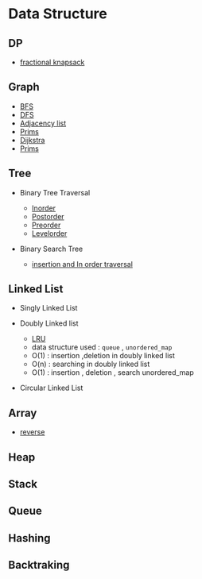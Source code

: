 # Data Structure

## DP

- [fractional knapsack](3.dp/fracttional_knapSack.cpp)


## Graph

- [BFS](4.graph/BFS.cpp)
- [DFS](4.graph/DFS.cpp)
- [Adjacency list](4.graph/adj_list.cpp)
- [Prims](4.graph/prims.cpp)
- [Dijkstra](4.graph/dijkstra.cpp)
- [Prims](4.graph/prims.cpp)

## Tree

- Binary Tree Traversal
   - [Inorder](5.tree/BT_inorder.cpp)
   - [Postorder](5.tree/BT_levelorder.cpp)
   - [Preorder](5.tree/BT_preorder.cpp)
   - [Levelorder](5.tree/BT_levelorder.cpp)

- Binary Search Tree
   - [insertion and In order traversal](5.tree/BST.cpp)

## Linked List 

- Singly Linked List

- Doubly Linked list
   - [LRU](6.linkedList/doublyList/LRU_hash.cpp)
   - data structure used : `queue` , `unordered_map`
   - O(1) : insertion ,deletion in doubly linked list
   - O(n) : searching in doubly linked list
   - O(1) : insertion , deletion , search unordered_map 

- Circular Linked List

## Array

- [reverse](1.Interger%20array/reversearray.cpp)

## Heap

## Stack

## Queue

## Hashing

## Backtraking


